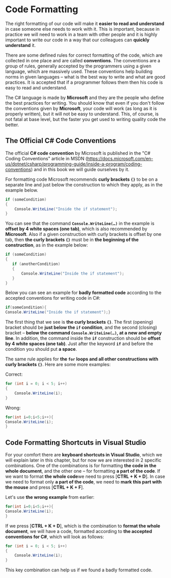 # Code Formatting

The right formatting of our code will make it **easier to read and understand** in case someone else needs to work with it. This is important, because in practice we will need to work in a team with other people and it is highly important to write our code in a way that our colleagues can **quickly understand** it.

There are some defined rules for correct formatting of the code, which are collected in one place and are called **conventions**. The conventions are a group of rules, generally accepted by the programmers using a given language, which are massively used. These conventions help building norms in given languages – what is the best way to write and what are good practices. It is accepted that if a programmer follows them then his code is easy to read and understand.

The C# language is made by **Microsoft** and they are the people who define the best practices for writing. You should know that even if you don't follow the conventions given by **Microsoft**, your code will work (as long as it is properly written), but it will not be easy to understand. This, of course, is not fatal at base level, but the faster you get used to writing quality code the better.

## The Official C# Code Conventions

The official **C# code convention** by Microsoft is published in the "C# Coding Conventions" article in MSDN (https://docs.microsoft.com/en-us/dotnet/csharp/programming-guide/inside-a-program/coding-conventions) and in this book we will guide ourselves by it.

For formatting code Microsoft recommends **curly brackets `{}`** to be on a separate line and just below the construction to which they apply, as in the example below.

```csharp
if (someCondition)
{
    Console.WriteLine("Inside the if statement");
}
```

You can see that the command **`Console.WriteLine(…)`** in the example is **offset by 4 white spaces (one tab)**, which is also recommended by **Microsoft**. Also if a given construction with curly brackets is offset by one tab, then **the curly brackets `{}`** must be in **the beginning of the construction**, as in the example below:

```csharp
if (someCondition)
{
   if (anotherCondition)
   {
       Console.WriteLine("Inside the if statement");
   }
}
```

Below you can see an example for **badly formatted code** according to the accepted conventions for writing code in C#:
   
```csharp
if(someCondition){
Console.WriteLine("Inside the if statement");}
```

The first thing that we see is **the curly brackets `{}`**. The first (opening) bracket should be **just below the `if` condition**, and the second (closing) bracket – **below the command `Console.WriteLine(…)`, at a new and empty line**. In addition, the command inside the **`if`** construction should be **offset by 4 white spaces (one tab)**. Just after the keyword **`if`** and before the condition you should put **a space**.

The same rule applies for **the `for` loops and all other constructions with curly brackets `{}`**. Here are some more examples:

Correct:
```csharp
for (int i = 0; i < 5; i++)
{
    Console.WriteLine(i);
}
```

Wrong:
```csharp
for(int i=0;i<5;i++){
Console.WriteLine(i);
}
```

## Code Formatting Shortcuts in Visual Studio

For your comfort there are **keyboard shortcuts in Visual Studio**, which we will explain later in this chapter, but for now we are interested in 2 specific combinations. One of the combinations is for formatting **the code in the whole document**, and the other one – for formatting **a part of the code**. If we want to format **the whole code**we need to press [**CTRL + K + D**]. In case we need to format only **a part of the code**, we need to **mark this part with the mouse** and press [**CTRL + K + F**].

Let's use **the wrong example** from earlier:

```csharp
for(int i=0;i<5;i++){
Console.WriteLine(i);
}
```
If we press [**CTRL + K + D**], which is the combination to **format the whole document**, we will have a code, formatted according to **the accepted conventions for C#**, which will look as follows:

```csharp
for (int i = 0; i < 5; i++)
{
    Console.WriteLine(i);
}
```
This key combination can help us if we found a badly formatted code.
